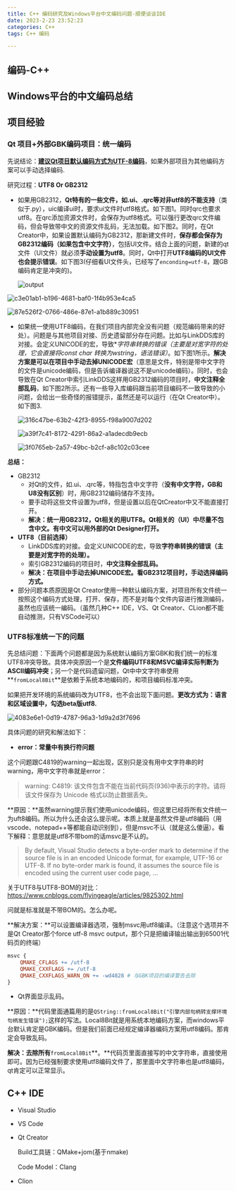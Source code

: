 ```yaml
---
title: C++ 编码研究及Windows平台中文编码问题-顺便谈谈IDE
date: 2023-2-23 23:52:23
categories: C++
tags: C++ 编码

---
```


## 编码-C++





## Windows平台的中文编码总结



## 项目经验

### Qt 项目+外部GBK编码项目：统一编码

先说结论：<u>**建议Qt项目默认编码方式为UTF-8编码**</u>，如果外部项目为其他编码方案可以手动选择编码.

研究过程：**UTF8 Or GB2312**

- 如果用GB2312，**Qt特有的一些文件，如.ui、.qrc等对非utf8的不能支持**（类似于.py），uic编译ui时，要求ui文件时utf8格式。如下图1。同时qrc也要求utf8。在qrc添加资源文件时，会保存为utf8格式。可以强行更改qrc文件编码，但会导致带中文的资源文件乱码，无法加载。如下图2。同时，在Qt Creator中，如果设置默认编码为GB2312，那新建文件时，**保存都会保存为GB2312编码（如果包含中文字符）**，包括UI文件。结合上面的问题，新建的qt文件（UI文件）就必须**手动设置为utf8**。同时，Qt中打开**UTF8编码的UI文件也会提示错误**。如下图3(仔细看UI文件头，已经写了`enconding=utf-8`，跟GB编码肯定是冲突的)。

  ![output](https://picbed.olimi.icu//img/output.png)

![c3e01ab1-b196-4681-baf0-1f4b953e4ca5](https://picbed.olimi.icu//img/c3e01ab1-b196-4681-baf0-1f4b953e4ca5.png)



![87e526f2-0766-486e-87e1-a1b889c30951](https://picbed.olimi.icu//img/87e526f2-0766-486e-87e1-a1b889c30951.png)

- 如果统一使用UTF8编码，在我们项目内部完全没有问题（规范编码带来的好处）。问题是与其他项目对接、历史遗留部分存在问题。比如与LinkDDS库的对接。会定义UNICODE的宏，导致**字符串转换的错误（**主要是对宽字符的处理，它会直接将const char *转换为wstring，语法错误**）**。如下图1所示。**解决方案是可以在项目中手动去掉UNICODE宏**（意思是文件，特别是带中文字符的文件是unicode编码，但是告诉编译器说这不是unicode编码）。同时，也会导致在Qt Creator中索引LinkDDS这样用GB2312编码的项目时，**中文注释全部乱码**，如下图2所示。还有一些导入库编码跟当前项目编码不一致导致的小问题，会给出一些奇怪的报错提示，虽然还是可以运行（在Qt Creator中）。如下图3.

  ![316c47be-63b2-42f3-8955-f98a9007d202](https://picbed.olimi.icu//img/3f0765eb-2a57-49bc-b2cf-a8c102c03cee.png)

  ![a39f7c41-8172-4291-86a2-a1adecdb9ecb](https://picbed.olimi.icu//img/a39f7c41-8172-4291-86a2-a1adecdb9ecb.png)

  ![3f0765eb-2a57-49bc-b2cf-a8c102c03cee](https://picbed.olimi.icu//img/316c47be-63b2-42f3-8955-f98a9007d202.png)

**总结：**

- GB2312
  - 对Qt的文件，如.ui、.qrc等，特指包含中文字符（**没有中文字符，GB和U8没有区别**）时，用GB2312编码储存不支持。
  - 要手动将这些文件设置为utf8，但是设置以后在QtCreator中又不能直接打开。
  - **解决：统一用GB2312，Qt相关的用UTF8。Qt相关的（UI）中尽量不包含中文。有中文可以用外部的Qt Designer打开。**
- **UTF8（目前选择）**
  - LinkDDS库的对接。会定义UNICODE的宏，导致**字符串转换的错误（**主要是对宽字符的处理**）。**
  - 索引GB2312编码的项目时，**中文注释全部乱码。**
  - **解决：在项目中手动去掉UNICODE宏。看GB2312项目时，手动选择编码方式。**
- 部分问题本质原因是Qt Creator使用一种默认编码方案，对项目所有文件统一按照这个编码方式处理，打开、保存，而不是对每个文件内容进行推测编码，虽然也应该统一编码。（虽然几种C++ IDE，VS、Qt Creator、CLion都不能自动推测，只有VSCode可以）

### UTF8标准统一下的问题

先总结问题：下面两个问题都是因为系统默认编码方案GBK和我们统一的标准UTF8冲突导致。具体冲突原因一个是**文件编码UTF8和MSVC编译实际判断为ASCII编码冲突**；另一个是代码遗留问题，Qt中中文字符串使用**`fromLocal8Bit`**是依赖于系统本地编码的，和项目编码标准冲突。

如果把开发环境的系统编码改为UTF8，也不会出现下面问题。**更改方式为：语言和区域设置中，勾选beta版utf8.**

![4083e6e1-0d19-4787-96a3-1d9a2d3f7696](https://picbed.olimi.icu//img/4083e6e1-0d19-4787-96a3-1d9a2d3f7696.png)

具体问题的研究和解法如下：

- **error：常量中有换行符问题**

这个问题跟C4819的warning一起出现，区别只是没有用中文字符串的时warning，用中文字符串就是error：

> warning: C4819: 该文件包含不能在当前代码页(936)中表示的字符。请将该文件保存为 Unicode 格式以防止数据丢失。

**原因：**虽然warning提示我们使用unicode编码，但这里已经将所有文件统一为uft8编码。所以为什么还会这么提示呢。本质上就是虽然文件是utf8编码（用vscode、notepad++等都能自动识别到），但是msvc不认（就是这么傻逼）。看下解释：意思就是utf8不带bom的话msvc是不认的。

> By default, Visual Studio detects a byte-order mark to determine if the source file is in an encoded Unicode format, for example, UTF-16 or UTF-8. If no byte-order mark is found, it assumes the source file is encoded using the current user code page, ...

关于UTF8与UTF8-BOM的对比：https://www.cnblogs.com/flyingeagle/articles/9825302.html

问就是标准就是不带BOM的。怎么办呢。

**解决方案：**可以设置编译器选项，强制msvc用utf8编译。（注意这个选项并不是Qt Creator那个force utf-8 msvc output，那个只是把编译输出输出到65001代码页的终端）

```makefile
msvc {
    QMAKE_CFLAGS += /utf-8
    QMAKE_CXXFLAGS += /utf-8
    QMAKE_CXXFLAGS_WARN_ON += -wd4828 # 与GBK项目的编译警告去除
}
```

- Qt界面显示乱码。

**原因：**代码里面通篇用的是`QString::fromLocal8Bit("引擎内部句柄转支撑环境句柄发生错误");`这样的写法。Local8Bit就是用系统本地编码方案，而windows平台默认肯定是GBK编码。但是我们前面已经规定编译器编码方案用utf8编码。那肯定会导致乱码。

**解决：去除所有**`fromLocal8Bit`**。**代码页里面直接写的中文字符串，直接使用即可。因为已经强制要求使用utf8编码文件了，那里面中文字符串也是utf8编码，qt肯定可以正常显示。

## C++ IDE

- Visual Studio

  

- VS Code

  

- Qt Creator

  Build工具链：QMake+jom(基于nmake)

  Code Model：Clang

- Clion
